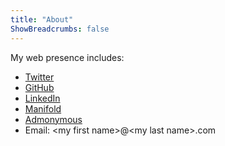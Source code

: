 ```yaml
---
title: "About"
ShowBreadcrumbs: false
---
```


My web presence includes:
- [Twitter](https://twitter.com/AriZerner)
- [GitHub](https://github.com/ari-zerner)
- [LinkedIn](https://www.linkedin.com/in/ari-zerner/)
- [Manifold](https://manifold.markets/AriZerner)
- [Admonymous](https://www.admonymous.co/ari_zerner)
- Email: \<my first name\>@\<my last name\>.com